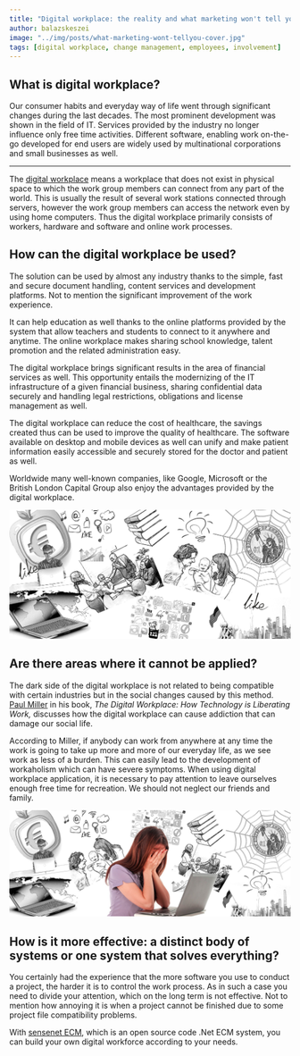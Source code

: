 ```yaml
---
title: "Digital workplace: the reality and what marketing won't tell you"
author: balazskeszei
image: "../img/posts/what-marketing-wont-tellyou-cover.jpg"
tags: [digital workplace, change management, employees, involvement]
---
```

## What is digital workplace?

Our consumer habits and everyday way of life went through significant changes during the last decades. The most prominent development was shown in the field of IT. Services provided by the industry no longer influence only free time activities. Different software, enabling work on-the-go developed for end users are widely used by multinational corporations and small businesses as well.

---

The [digital workplace](https://www.sensenet.com/for-customers/use-cases/digital-workplace) means a workplace that does not exist in physical space to which the work group members can connect from any part of the world. This is usually the result of several work stations connected through servers, however the work group members can access the network even by using home computers. Thus the digital workplace primarily consists of workers, hardware and software and online work processes. 

## How can the digital workplace be used?

The solution can be used by almost any industry thanks to the simple, fast and secure document handling, content services and development platforms. Not to mention the significant improvement of the work experience.

It can help education as well thanks to the online platforms provided by the system that allow teachers and students to connect to it anywhere and anytime. The online workplace makes sharing school knowledge, talent promotion and the related administration easy.

The digital workplace brings significant results in the area of financial services as well. This opportunity entails the modernizing of the IT infrastructure of a given financial business, sharing confidential data securely and handling legal restrictions, obligations and license management as well.

The digital workplace can reduce the cost of healthcare, the savings created thus can be used to improve the quality of healthcare. The software available on desktop and mobile devices as well can unify and make patient information easily accessible and securely stored for the doctor and patient as well.

Worldwide many well-known companies, like Google, Microsoft or the British London Capital Group also enjoy the advantages provided by the digital workplace.

![what-marketing-wont-tellyou-improvement](../img/posts/what-marketing-wont-tellyou-improvement.jpg)

## Are there areas where it cannot be applied?

The dark side of the digital workplace is not related to being compatible with certain industries but in the social changes caused by this method. [Paul Miller](https://www.amazon.com/Digital-Workplace-Technology-Liberating-Work/dp/1457510960) in his book, *The Digital Workplace: How Technology is Liberating Work,* discusses how the digital workplace can cause addiction that can damage our social life.

According to Miller, if anybody can work from anywhere at any time the work is going to take up more and more of our everyday life, as we see work as less of a burden. This can easily lead to the development of workaholism which can have severe symptoms. When using digital workplace application, it is necessary to pay attention to leave ourselves enough free time for recreation. We should not neglect our friends and family.

![what-marketing-wont-tellyou-workaholic](../img/posts/what-marketing-wont-tellyou-workaholic.jpg)

## How is it more effective: a distinct body of systems or one system that solves everything?

You certainly had the experience that the more software you use to conduct a project, the harder it is to control the work process. As in such a case you need to divide your attention, which on the long term is not effective. Not to mention how annoying it is when a project cannot be finished due to some project file compatibility problems.

With [sensenet ECM](https://www.sensenet.com), which is an open source code .Net ECM system, you can build your own digital workforce according to your needs.